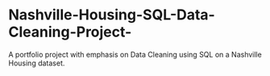 # Nashville-Housing-SQL-Data-Cleaning-Project-
A portfolio project with emphasis on Data Cleaning using SQL on a Nashville Housing dataset.
